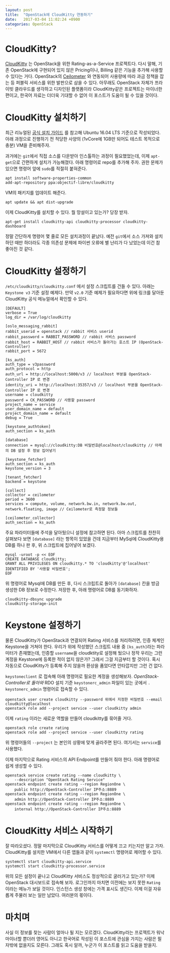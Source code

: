```yaml
---
layout: post
title:  "OpenStack에 CloudKitty 연동하기"
date:   2017-03-04 11:02:24 +0900
categories: OpenStack
---
```


CloudKitty?
========================

[CloudKitty](https://wiki.openstack.org/wiki/CloudKitty) 는 OpenStack을 위한 Rating-as-a-Service 프로젝트다. 다시 말해, 기존 OpenStack에 구현되어 있지 않은 Pricing이나, Billing 같은 기능을 추가해 사용할 수 있다는 거다. OpenStack의 [Ceilometer](https://wiki.openstack.org/wiki/Telemetry) 와 연동되어 사용량에 따라 과금 정책을 잡는 등 퍼블릭 서비스를 위한 발판으로 삼을 수 있다. 아무래도 OpenStack 자체가 프라이빗 클라우드를 생각하고 디자인된 플랫폼이라 CloudKitty같은 프로젝트는 마이너한 편이고, 한국어 자료는 더더욱 기대할 수 없어 이 포스트가 도움이 될 수 있을 것이다.

CloudKitty 설치하기
========================

최근 리뉴얼된 [공식 설치 가이드](http://cloudkitty.readthedocs.io/en/latest/installation.html) 를 참고해 Ubuntu 16.04 LTS 기준으로 작성되었다. 아래 과정으로 진행하기 전 적당한 사양의 (1vCore에 1GB만 되어도 테스트 목적으로 충분) VM을 준비해주자.

과거에는 `git`에서 직접 소스를 다운받아 인스톨하는 과정이 필요했었는데, 이제 `apt-get`으로 간편하게 설치가 가능해졌다. 아래 명령어로 repo를 추가해 주자. 권한 문제가 있으면 명령어 앞에 `sudo`를 적절히 붙혀준다.

```
apt install software-properties-common
add-apt-repository ppa:objectif-libre/cloudkitty
```

VM의 패키지를 업데이트 해준다.

```
apt update && apt dist-upgrade
```

이제 CloudKitty를 설치할 수 있다. 뭘 망설이고 있는가? 당장 받자.

```
apt-get install cloudkitty-api cloudkitty-processor cloudkitty-dashboard
```

정말 간단하게 명령어 몇 줄로 모든 설치과정이 끝났다. 예전 `git`에서 소스 가져와 설치하던 때만 하더라도 각종 의존성 문제에 파이썬 오류에 별 난리가 다 났었는데 이건 참 좋아진 것 같다.

CloudKitty 설정하기
========================

`/etc/cloudkitty/cloudkitty.conf` 에서 설정 스크립트를 건들 수 있다. 아래는 `Keystone v3` 기준 설정 예제다. 만약 `v2.0` 기준 예제가 필요하다면 위에 링크를 달아둔 CloudKitty 공식 메뉴얼에서 확인할 수 있다.

```
[DEFAULT]
verbose = True
log_dir = /var/log/cloudkitty

[oslo_messaging_rabbit]
rabbit_userid = openstack // rabbit 서비스 userid
rabbit_password = RABBIT_PASSWORD // rabbit 서비스 password
rabbit_host = RABBIT_HOST // rabbit 서비스가 돌아가는 호스트 IP (OpenStack-Controller)
rabbit_port = 5672

[ks_auth]
auth_type = v3password
auth_protocol = http
auth_url = http://localhost:5000/v3 // localhost 부분을 OpenStack-Controller IP 로 변경
identity_uri = http://localhost:35357/v3 // localhost 부분을 OpenStack-Controller IP 로 변경
username = cloudkitty
password = CK_PASSWORD // 사용할 password
project_name = service
user_domain_name = default
project_domain_name = default
debug = True

[keystone_authtoken]
auth_section = ks_auth

[database]
connection = mysql://cloudkitty:DB 비밀번호@localhost/cloudkitty // 아래의 DB 설정 후 정보 집어넣기

[keystone_fetcher]
auth_section = ks_auth
keystone_version = 3

[tenant_fetcher]
backend = keystone

[collect]
collector = ceilometer
period = 3600
services = compute, volume, network.bw.in, network.bw.out, network.floating, image // Ceilometer로 측정할 정보들

[ceilometer_collector]
auth_section = ks_auth
```

주요 파라미터들에 주석을 달아뒀으니 설정에 참고하면 된다. 아마 스크립트를 찬찬히 살펴보다 보면 `[database]` 라는 항목이 있었을 건데 지금부터 MySql에 CloudKitty용 DB를 하나 판 후, 위 스크립트에 집어넣어 보겠다.

```
mysql -uroot -p << EOF
CREATE DATABASE cloudkitty;
GRANT ALL PRIVILEGES ON cloudkitty.* TO 'cloudkitty'@'localhost' IDENTIFIED BY '사용할 비밀번호';
EOF
```

위 명령어로 Mysql에 DB를 만든 후, 다시 스크립트로 돌아가 `[database]` 칸을 방금 생성한 DB 정보로 수정한다. 저장한 후, 아래 명령어로 DB를 동기화하자.

```
cloudkitty-dbsync upgrade
cloudkitty-storage-init
```

Keystone 설정하기
========================

물론 CloudKitty가 OpenStack과 연결되어 Rating 서비스를 처리하려면, 인증 체계인 Keystone을 거쳐야 한다. 우리가 위에 작성했던 스크립트 내용 중 `[ks_auth]`라는 파라미터가 존재했는데, 인증할 `username`을 cloudktity로 설정해 뒀으나 정작 우리는 그런 계정을 Keystone에 등록한 적이 없지 않은가? 그래서 그걸 지금부터 할 것이다. 혹시 자동으로 CloudKitty가 등록해 주지 않을까 환상을 품었다면 안타깝지만 그런 건 없다.

`keystoneclient` 로 접속해 아래 명령어로 필요한 계정을 생성해보자. *OpenStack-Controller로 돌아와* RDO 설치 기준 `keystonerc_admin` 파일이 있는 곳에서 `. keystonerc_admin` 명령어로 접속할 수 있다.

```
openstack user create cloudkitty --password 위에서 지정한 비밀번호 --email cloudkitty@localhost
openstack role add --project service --user cloudkitty admin
```

이제 `rating` 이라는 새로운 역할을 만들어 cloudkitty를 묶어줄 거다.

```
openstack role create rating
openstack role add --project service --user cloudkitty rating
```

위 명령어들의 `--project` 는 본인의 상황에 맞게 골라주면 된다. 여기서는 `service`를 사용했다.

이제 마지막으로 Rating 서비스의 API Endpoint를 만들어 줘야 한다. 아래 명령어로 쉽게 생성할 수 있다.

```
openstack service create rating --name cloudkitty \
    --description "OpenStack Rating Service"
openstack endpoint create rating --region RegionOne \
    public http://OpenStack-Controller IP주소:8889
openstack endpoint create rating --region RegionOne \
    admin http://OpenStack-Controller IP주소:8889
openstack endpoint create rating --region RegionOne \
    internal http://OpenStack-Controller IP주소:8889
```

CloudKitty 서비스 시작하기
========================

잘 따라오셨다. 정말 마지막으로 CloudKitty 서비스를 어떻게 끄고 키는지만 알고 가자. CloudKitty를 설치한 VM에서 다른 앱들과 같이 `systemctl` 명령어로 제어할 수 있다.

```
systemctl start cloudkitty-api.service
systemctl start cloudkitty-processor.service
```

위의 모든 설정이 끝나고 CloudKitty 서비스도 정상적으로 굴러가고 있는가? 이제 OpenStack 대시보드로 접속해 보자. 로그인까지 마치면 이전에는 보지 못한 `Rating` 이라는 메뉴가 보일 것이다. 인스턴스 생성 창에는 가격 표시도 생긴다. 이제 이걸 자유롭게 주물러 보는 일만 남았다. 여러분의 몫이다.

마치며
========================

사실 이 정보를 찾는 사람이 얼마나 될 지는 모르겠다. CloudKitty라는 프로젝트가 워낙 마이너할 뿐더러 영어도 아니고 한국어로 작성된 이 포스트에 관심을 가지는 사람은 필자밖에 없을지도 모른다. 그래도 혹시 알까, 누군가 이 포스트를 읽고 도움을 받을지.
